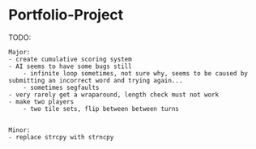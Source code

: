 # Portfolio-Project


TODO:

    Major:
    - create cumulative scoring system
    - AI seems to have some bugs still
        - infinite loop sometimes, not sure why, seems to be caused by submitting an incorrect word and trying again...
        - sometimes segfaults
    - very rarely get a wraparound, length check must not work
    - make two players
        - two tile sets, flip between between turns


    Minor:
    - replace strcpy with strncpy

